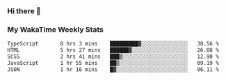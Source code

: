 ### Hi there 👋

<!--
**royschrauwen/royschrauwen** is a ✨ _special_ ✨ repository because its `README.md` (this file) appears on your GitHub profile.

Here are some ideas to get you started:

- 🔭 I’m currently working on ...
- 🌱 I’m currently learning ...
- 👯 I’m looking to collaborate on ...
- 🤔 I’m looking for help with ...
- 💬 Ask me about ...
- 📫 How to reach me: ...
- 😄 Pronouns: ...
- ⚡ Fun fact: ...
-->


### My WakaTime Weekly Stats
<!--START_SECTION:waka-->

```txt
TypeScript       8 hrs 3 mins    █████████▓░░░░░░░░░░░░░░░   38.56 %
HTML             5 hrs 27 mins   ██████▓░░░░░░░░░░░░░░░░░░   26.08 %
SCSS             2 hrs 41 mins   ███▒░░░░░░░░░░░░░░░░░░░░░   12.90 %
JavaScript       1 hr 55 mins    ██▒░░░░░░░░░░░░░░░░░░░░░░   09.19 %
JSON             1 hr 16 mins    █▓░░░░░░░░░░░░░░░░░░░░░░░   06.11 %
```

<!--END_SECTION:waka-->
